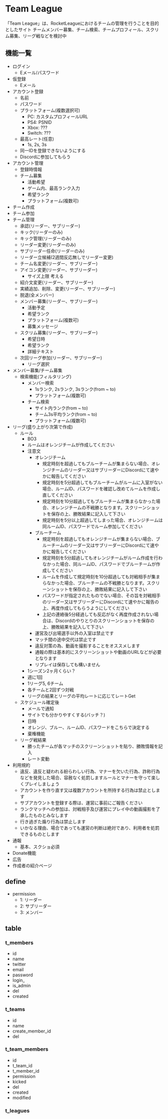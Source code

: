 # Team League

「Team League」は、RocketLeagueにおけるチームの管理を行うことを目的としたサイト
チームメンバー募集、チーム検索、チームプロフィール、スクリム募集、リーグ戦などを検討中

## 機能一覧

- ログイン
  - Eメール/パスワード
- 仮登録
  - Eメール
- アカウント登録
  - 名前
  - パスワード
  - プラットフォーム(複数選択可)
    - PC: カスタムプロフィールURL
    - PS4: PSNID
    - Xbox: ???
    - Switch: ???
  - 最高レート(任意)
    - 1s, 2s, 3s
  - 同一IDを登録できないようにする
  - Discordに参加してもらう
- アカウント管理
  - 登録時情報
  - チーム募集
    - 活動希望
    - ゲーム内、最高ランク入力
    - 希望ランク
    - プラットフォーム(複数可)
- チーム作成
- チーム参加
- チーム管理
  - 承認(リーダー、サブリーダー)
  - キック(リーダーのみ)
  - キック管理(リーダーのみ)
  - リーダー変更(リーダーのみ)
  - サブリーダー任命(リーダーのみ)
  - リーダー立候補(2週間反応無しでリーダー変更)
  - チーム名変更(リーダー、サブリーダー)
  - アイコン変更(リーダー、サブリーダー)
    - サイズ上限 考える
  - 紹介文変更(リーダー、サブリーダー)
  - 実績追加、削除、変更(リーダー、サブリーダー)
  - 脱退(全メンバー)
  - メンバー募集(リーダー、サブリーダー)
    - 活動予定
    - 希望ランク
    - プラットフォーム(複数可)
    - 募集メッセージ
  - スクリム募集(リーダー、サブリーダー)
    - 希望日時
    - 希望ランク
    - 詳細テキスト
  - 次回リーグ参加(リーダー、サブリーダー)
    - リーグ選択
- メンバー募集/チーム募集
  - 検索機能(フィルタリング)
    - メンバー検索
      - 1sランク, 2sランク, 3sランク(from ~ to)
      - プラットフォーム(複数可)
    - チーム検索
      - サイト内ランク(from ~ to)
      - チーム3s平均ランク(from ~ to)
      - プラットフォーム(複数可)
- リーグ(盛り上がり次第で作成)
  - ルール
    - BO3
    - ルームはオレンジチームが作成してください
    - 注意文
      - オレンジチーム
        - 規定時刻を超過してもブルーチームが集まらない場合、オレンジチームのリーダー又はサブリーダーにDiscordにて速やかに報告してください
        - 規定時刻を5分超過してもブルーチームがルームに入室がない場合、ルームID、パスワードを確認し改めてルームを作成し直してください
        - 規定時刻を10分超過してもブルーチームが集まらなかった場合、オレンジチームの不戦勝となります。スクリーンショットを保存の上、勝敗結果に記入して下さい
        - 規定時刻を5分以上超過してしまった場合、オレンジチームは同ルームID、パスワードでルーム参加してください
      - ブルーチーム
        - 規定時刻を超過してもオレンジチームが集まらない場合、ブルーチームのリーダー又はサブリーダーにDiscordにて速やかに報告してください
        - 規定時刻を5分超過してもオレンジチームがルーム作成を行わなかった場合、同ルームID、パスワードでブルーチームが作成してください
        - ルームを作成して規定時刻を10分超過しても対戦相手が集まらなかった場合、ブルーチームの不戦勝となります。スクリーンショットを保存の上、勝敗結果に記入して下さい
        - パスワードが指定されたものでない場合、その旨を対戦相手のリーダー又はサブリーダーにDiscordにて速やかに報告の上、再度作成してもらうようにしてください
        - 上記の連絡後5分経過しても反応がなく再度作成されない場合は、Discordのやりとりのスクリーンショットを保存の上、勝敗結果を記入して下さい
      - 運営及び出場選手以外の入室は禁止です
      - マッチ間の途中交代は禁止です
      - 違反対策の為、動画を撮影することをオススメします
      - 通報の際は基本的にスクリーンショットや動画のURLなどが必要となります
      - リプレイは保存しても構いません
    - 1シーズン2ヶ月くらい？
    - 週に1回
    - 1リーグ5, 6チーム
    - 各チームと2回ずつ対戦
    - リーグの結果とリーグの平均レートに応じてレートGet
  - スケジュール確定後
    - メールで通知
    - サイトでも分かりやすくする(バッチ？)
    - 日時
    - オレンジ、ブルー、ルームID、パスワードをこちらで決定する
    - 棄権機能
  - リーグ戦結果
    - 勝ったチームが各マッチのスクリーンショットを貼り、勝敗情報を記入
    - レート変動
- 利用規約
  - 違反、違反と疑われる紛らわしい行為、マナーを欠いた行為、詐称行為などを発見した場合、容赦なく処罰しますルールとマナーを守って楽しくプレイしましょう
  - アカウントを作り直す又は複数アカウントを所持する行為は禁止とします
  - サブアカウントを登録する際は、運営に事前にご報告ください
  - ランクマッチへの参加は、対戦相手及び運営にプレイ中の動画撮影を了承したものとみなします
  - 行き過ぎた煽り行為は禁止します
  - いかなる理由、場合であっても運営の判断は絶対であり、利用者を処罰できるものとします
- 通報
  - 基本、スクショ必須
- Donate機能
- 広告
- 作成者の紹介ページ

## define
- permission
  - 1: リーダー
  - 2: サブリーダー
  - 3: メンバー

## table

### t_members

- id
- name
- twitter
- email
- password
- login_
- is_admin
- del
- created

### t_teams

- id
- name
- create_member_id
- del

### t_team_members

- id
- t_team_id
- t_member_id
- permission
- kicked
- del
- created
- modified

### t_leagues
